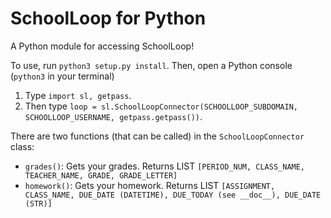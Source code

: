 # SchoolLoop for Python
A Python module for accessing SchoolLoop!

To use, run `python3 setup.py install`. 
Then, open a Python console (`python3` in your terminal)
1. Type `import sl, getpass`.
2. Then type `loop = sl.SchoolLoopConnector(SCHOOLLOOP_SUBDOMAIN, SCHOOLLOOP_USERNAME, getpass.getpass())`. 

There are two functions (that can be called) in the `SchoolLoopConnector` class:
* `grades()`: Gets your grades. Returns LIST `[PERIOD_NUM, CLASS_NAME, TEACHER_NAME, GRADE, GRADE_LETTER]`
* `homework()`: Gets your homework. Returns LIST `[ASSIGNMENT, CLASS_NAME, DUE_DATE (DATETIME), DUE_TODAY (see __doc__), DUE_DATE (STR)]`